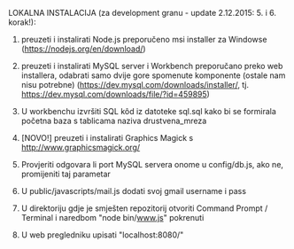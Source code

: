 LOKALNA INSTALACIJA (za development granu - update 2.12.2015: 5. i 6. korak!):

1. preuzeti i instalirati Node.js
    preporučeno msi installer za Windowse
    (https://nodejs.org/en/download/)
    
2. preuzeti i instalirati MySQL server i Workbench
    preporučano preko web installera, odabrati samo dvije gore spomenute komponente (ostale nam nisu potrebne)
    (https://dev.mysql.com/downloads/installer/, tj. https://dev.mysql.com/downloads/file/?id=459895)
    
3. U workbenchu izvršiti SQL kôd iz datoteke sql.sql kako bi se formirala početna baza s tablicama naziva drustvena_mreza

4. [NOVO!] preuzeti i instalirati Graphics Magick s http://www.graphicsmagick.org/

5. Provjeriti odgovara li port MySQL servera onome u config/db.js, ako ne, promijeniti taj parametar

6. U public/javascripts/mail.js dodati svoj gmail username i pass

7. U direktoriju gdje je smješten repozitorij otvoriti Command Prompt / Terminal i naredbom "node bin/www.js" pokrenuti

8. U web pregledniku upisati "localhost:8080/"